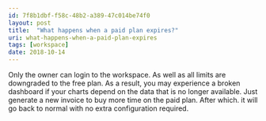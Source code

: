 ```yaml
---
id: 7f8b1dbf-f58c-48b2-a389-47c014be74f0
layout: post
title:  "What happens when a paid plan expires?"
uri: what-happens-when-a-paid-plan-expires
tags: [workspace]
date: 2018-10-14
---
```


Only the owner can login to the workspace. As well as all limits are downgraded to the free plan. As a result, you may experience a broken dashboard if your charts depend on the data that is no longer available. Just generate a new invoice to buy more time on the paid plan. After which. it will go back to normal with no extra configuration required.